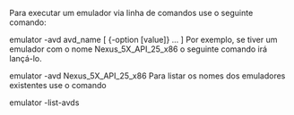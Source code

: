 Para executar um emulador via linha de comandos use o seguinte comando:

emulator -avd avd_name [ {-option [value]} … ]
Por exemplo, se tiver um emulador com o nome Nexus_5X_API_25_x86 o seguinte comando irá lançá-lo.

emulator -avd Nexus_5X_API_25_x86
Para listar os nomes dos emuladores existentes use o comando

emulator -list-avds
